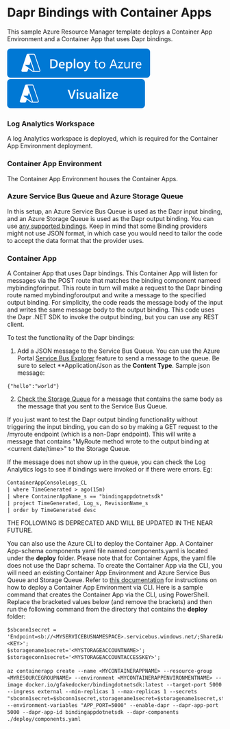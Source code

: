 # Dapr Bindings with Container Apps
This sample Azure Resource Manager template deploys a Container App Environment and a Container App that uses Dapr bindings.

[![Deploy To Azure](https://raw.githubusercontent.com/Azure/azure-quickstart-templates/master/1-CONTRIBUTION-GUIDE/images/deploytoazure.svg?sanitize=true)](https://portal.azure.com/#create/Microsoft.Template/uri/https%3A%2F%2Fraw.githubusercontent.com%2Fazureossd%2FContainer-Apps%2Fmaster%2FDapr%2Fbindings%2Fdotnet-sdk%2Fbinding-example-dotnet-sdk%2Fdeploy%2Fazuredeploy.json)  [![Visualize](https://raw.githubusercontent.com/Azure/azure-quickstart-templates/master/1-CONTRIBUTION-GUIDE/images/visualizebutton.svg?sanitize=true)](http://armviz.io/#/?load=https%3A%2F%2Fraw.githubusercontent.com%2Fazureossd%2FContainer-Apps%2Fmaster%2FDapr%2Fbindings%2Fdotnet-sdk%2Fbinding-example-dotnet-sdk%2Fdeploy%2Fazuredeploy.json)

### Log Analytics Workspace

A log Analytics workspace is deployed, which is required for the Container App Environment deployment.

### Container App Environment

The Container App Environment houses the Container Apps.

### Azure Service Bus Queue and Azure Storage Queue

In this setup, an Azure Service Bus Queue is used as the Dapr input binding, and an Azure Storage Queue is used as the Dapr output binding. You can use [any supported bindings](https://docs.dapr.io/reference/components-reference/supported-bindings/). Keep in mind that some Binding providers might not use JSON format, in which case you would need to tailor the code to accept the data format that the provider uses.

### Container App

A Container App that uses Dapr bindings. This Container App will listen for messages via the POST route that matches the binding component nameed mybindingforinput.
This route in turn will make a request to the Dapr binding route named mybindingforoutput and write a message to the specified output binding. For simplicity, the code reads the message body of the input and writes the same message body to the output binding. This code uses the Dapr .NET SDK to invoke the output binding, but you can use any REST client.

To test the functionality of the Dapr bindings:
1. Add a JSON message to the Service Bus Queue. You can use the Azure Portal [Service Bus Explorer](https://docs.microsoft.com/azure/service-bus-messaging/explorer#using-the-service-bus-explorer) feature to send a message to the queue. Be sure to select **Application/Json as the **Content Type**. Sample json message:

```
{"hello":"world"}
```

2. [Check the Storage Queue](https://docs.microsoft.com/azure/storage/queues/storage-quickstart-queues-portal#view-message-properties) for a message that contains the same body as the message that you sent to the Service Bus Queue.

If you just want to test the Dapr output binding functionality without triggering the input binding, you can do so by making a GET request to the /myroute endpoint (which is a non-Dapr endpoint). This will write a message that contains "MyRoute method wrote to the output binding at <current date/time>" to the Storage Queue.

If the message does not show up in the queue, you can check the Log Analytics logs to see if bindings were invoked or if there were errors. Eg:

```
ContainerAppConsoleLogs_CL
| where TimeGenerated > ago(15m)
| where ContainerAppName_s == "bindingappdotnetsdk"
| project TimeGenerated, Log_s, RevisionName_s
| order by TimeGenerated desc
```

THE FOLLOWING IS DEPRECATED AND WILL BE UPDATED IN THE NEAR FUTURE.

You can also use the Azure CLI to deploy the Container App. A Container App-schema components yaml file named components.yaml is located under the **deploy** folder. Please note that for Container Apps, the yaml file does not use the Dapr schema. To create the Container App via the CLI, you will need an existing Container App Environment and Azure Service Bus Queue and Storage Queue. Refer to [this documentation](https://docs.microsoft.com/azure/container-apps/get-started?tabs=bash) for instructions on how to deploy a Container App Environment via CLI. Here is a sample command that creates the Container App via the CLI, using PowerShell. Replace the bracketed values below (and remove the brackets) and then run the following command from the directory that contains the **deploy** folder:

```
$sbconn1secret = 'Endpoint=sb://<MYSERVICEBUSNAMESPACE>.servicebus.windows.net/;SharedAccessKeyName=RootManageSharedAccessKey;SharedAccessKey=<KEY>';
$storagename1secret='<MYSTORAGEACCOUNTNAME>';
$storageconn1secret='<MYSTORAGEACCOUNTACCESSKEY>';

az containerapp create --name <MYCONTAINERAPPNAME> --resource-group <MYRESOURCEGROUPNAME> --environment <MYCONTAINERAPPENVIRONMENTNAME> --image docker.io/gfakedocker/bindingdotnetsdk:latest --target-port 5000 --ingress external --min-replicas 1 --max-replicas 1 --secrets "sbconn1secret=$sbconn1secret,storagename1secret=$storagename1secret,storageconn1secret=$storageconn1secret" --environment-variables "APP_PORT=5000" --enable-dapr --dapr-app-port 5000 --dapr-app-id bindingappdotnetsdk --dapr-components ./deploy/components.yaml

```
